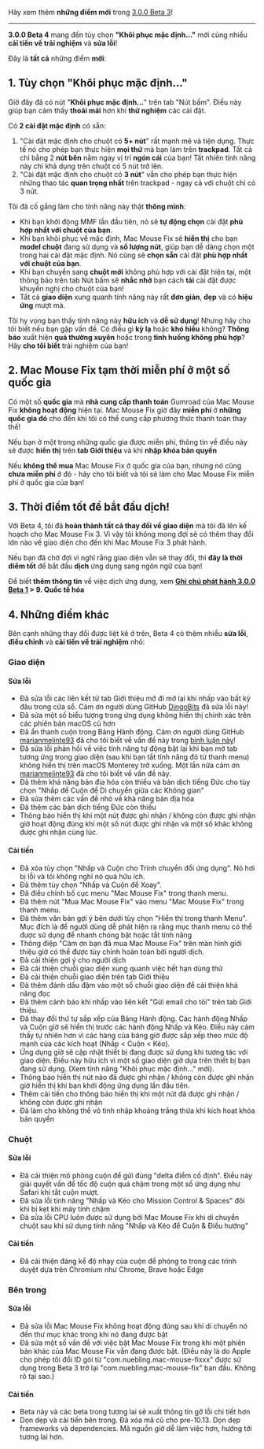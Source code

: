 Hãy xem thêm **những điểm mới** trong [3.0.0 Beta 3](https://github.com/noah-nuebling/mac-mouse-fix/releases/tag/3.0.0-Beta-3)!

---

**3.0.0 Beta 4** mang đến tùy chọn **"Khôi phục mặc định..."** mới cùng nhiều **cải tiến về trải nghiệm** và **sửa lỗi**!

Đây là **tất cả** những điểm **mới**:

## 1. Tùy chọn "Khôi phục mặc định..."

Giờ đây đã có nút "**Khôi phục mặc định...**" trên tab "Nút bấm".
Điều này giúp bạn cảm thấy **thoải mái** hơn khi **thử nghiệm** các cài đặt.

Có **2 cài đặt mặc định** có sẵn:

1. "Cài đặt mặc định cho chuột có **5+ nút**" rất mạnh mẽ và tiện dụng. Thực tế nó cho phép bạn thực hiện **mọi thứ** mà bạn làm trên **trackpad**. Tất cả chỉ bằng 2 **nút bên** nằm ngay vị trí **ngón cái** của bạn! Tất nhiên tính năng này chỉ khả dụng trên chuột có 5 nút trở lên.
2. "Cài đặt mặc định cho chuột có **3 nút**" vẫn cho phép bạn thực hiện những thao tác **quan trọng nhất** trên trackpad - ngay cả với chuột chỉ có 3 nút.

Tôi đã cố gắng làm cho tính năng này thật **thông minh**:

- Khi bạn khởi động MMF lần đầu tiên, nó sẽ **tự động chọn** cài đặt **phù hợp nhất với chuột của bạn**.
- Khi bạn khôi phục về mặc định, Mac Mouse Fix sẽ **hiển thị** cho bạn **model chuột** đang sử dụng và **số lượng nút**, giúp bạn dễ dàng chọn một trong hai cài đặt mặc định. Nó cũng sẽ **chọn sẵn** cài đặt **phù hợp nhất với chuột của bạn**.
- Khi bạn chuyển sang **chuột mới** không phù hợp với cài đặt hiện tại, một thông báo trên tab Nút bấm sẽ **nhắc nhở** bạn cách **tải** cài đặt được khuyến nghị cho chuột của bạn!
- Tất cả **giao diện** xung quanh tính năng này rất **đơn giản**, **đẹp** và có **hiệu ứng** mượt mà.

Tôi hy vọng bạn thấy tính năng này **hữu ích** và **dễ sử dụng**! Nhưng hãy cho tôi biết nếu bạn gặp vấn đề.
Có điều gì **kỳ lạ** hoặc **khó hiểu** không? **Thông báo** xuất hiện **quá thường xuyên** hoặc trong **tình huống không phù hợp**? Hãy **cho tôi biết** trải nghiệm của bạn!

## 2. Mac Mouse Fix tạm thời miễn phí ở một số quốc gia

Có một số **quốc gia** mà **nhà cung cấp thanh toán** Gumroad của Mac Mouse Fix **không hoạt động** hiện tại.
Mac Mouse Fix giờ đây **miễn phí** ở **những quốc gia đó** cho đến khi tôi có thể cung cấp phương thức thanh toán thay thế!

Nếu bạn ở một trong những quốc gia được miễn phí, thông tin về điều này sẽ được **hiển thị** trên **tab Giới thiệu** và khi **nhập khóa bản quyền**

Nếu **không thể mua** Mac Mouse Fix ở quốc gia của bạn, nhưng nó cũng **chưa miễn phí** ở đó - hãy cho tôi biết và tôi sẽ làm cho Mac Mouse Fix miễn phí ở quốc gia của bạn!

## 3. Thời điểm tốt để bắt đầu dịch!

Với Beta 4, tôi đã **hoàn thành tất cả thay đổi về giao diện** mà tôi đã lên kế hoạch cho Mac Mouse Fix 3. Vì vậy tôi không mong đợi sẽ có thêm thay đổi lớn nào về giao diện cho đến khi Mac Mouse Fix 3 phát hành.

Nếu bạn đã chờ đợi vì nghĩ rằng giao diện vẫn sẽ thay đổi, thì **đây là thời điểm tốt** để bắt đầu **dịch** ứng dụng sang ngôn ngữ của bạn!

Để biết **thêm thông tin** về việc dịch ứng dụng, xem **[Ghi chú phát hành 3.0.0 Beta 1](https://github.com/noah-nuebling/mac-mouse-fix/releases/tag/3.0.0-Beta-1.1) > 9. Quốc tế hóa**

## 4. Những điểm khác

Bên cạnh những thay đổi được liệt kê ở trên, Beta 4 có thêm nhiều **sửa lỗi**, **điều chỉnh** và **cải tiến về trải nghiệm** nhỏ:

### Giao diện

#### Sửa lỗi

- Đã sửa lỗi các liên kết từ tab Giới thiệu mở đi mở lại khi nhấp vào bất kỳ đâu trong cửa sổ. Cảm ơn người dùng GitHub [DingoBits](https://github.com/DingoBits) đã sửa lỗi này!
- Đã sửa một số biểu tượng trong ứng dụng không hiển thị chính xác trên các phiên bản macOS cũ hơn
- Đã ẩn thanh cuộn trong Bảng Hành động. Cảm ơn người dùng GitHub [marianmelinte93](https://github.com/marianmelinte93) đã cho tôi biết về vấn đề này trong [bình luận này](https://github.com/noah-nuebling/mac-mouse-fix/discussions/366#discussioncomment-3728994)!
- Đã sửa lỗi phản hồi về việc tính năng tự động bật lại khi bạn mở tab tương ứng trong giao diện (sau khi bạn tắt tính năng đó từ thanh menu) không hiển thị trên macOS Monterey trở xuống. Một lần nữa cảm ơn [marianmelinte93](https://github.com/marianmelinte93) đã cho tôi biết về vấn đề này.
- Đã thêm khả năng bản địa hóa còn thiếu và bản dịch tiếng Đức cho tùy chọn "Nhấp để Cuộn để Di chuyển giữa các Không gian"
- Đã sửa thêm các vấn đề nhỏ về khả năng bản địa hóa
- Đã thêm các bản dịch tiếng Đức còn thiếu
- Thông báo hiển thị khi một nút được ghi nhận / không còn được ghi nhận giờ hoạt động đúng khi một số nút được ghi nhận và một số khác không được ghi nhận cùng lúc.

#### Cải tiến

- Đã xóa tùy chọn "Nhấp và Cuộn cho Trình chuyển đổi ứng dụng". Nó hơi bị lỗi và tôi không nghĩ nó quá hữu ích.
- Đã thêm tùy chọn "Nhấp và Cuộn để Xoay".
- Đã điều chỉnh bố cục menu "Mac Mouse Fix" trong thanh menu.
- Đã thêm nút "Mua Mac Mouse Fix" vào menu "Mac Mouse Fix" trong thanh menu.
- Đã thêm văn bản gợi ý bên dưới tùy chọn "Hiển thị trong thanh Menu". Mục đích là để người dùng dễ phát hiện ra rằng mục thanh menu có thể được sử dụng để nhanh chóng bật hoặc tắt tính năng
- Thông điệp "Cảm ơn bạn đã mua Mac Mouse Fix" trên màn hình giới thiệu giờ có thể được tùy chỉnh hoàn toàn bởi người dịch.
- Đã cải thiện gợi ý cho người dịch
- Đã cải thiện chuỗi giao diện xung quanh việc hết hạn dùng thử
- Đã cải thiện chuỗi giao diện trên tab Giới thiệu
- Đã thêm đánh dấu đậm vào một số chuỗi giao diện để cải thiện khả năng đọc
- Đã thêm cảnh báo khi nhấp vào liên kết "Gửi email cho tôi" trên tab Giới thiệu.
- Đã thay đổi thứ tự sắp xếp của Bảng Hành động. Các hành động Nhấp và Cuộn giờ sẽ hiển thị trước các hành động Nhấp và Kéo. Điều này cảm thấy tự nhiên hơn vì các hàng của bảng giờ được sắp xếp theo mức độ mạnh của các kích hoạt (Nhấp < Cuộn < Kéo).
- Ứng dụng giờ sẽ cập nhật thiết bị đang được sử dụng khi tương tác với giao diện. Điều này hữu ích vì một số giao diện giờ dựa trên thiết bị bạn đang sử dụng. (Xem tính năng "Khôi phục mặc định..." mới).
- Thông báo hiển thị nút nào đã được ghi nhận / không còn được ghi nhận giờ hiển thị khi bạn khởi động ứng dụng lần đầu tiên.
- Thêm cải tiến cho thông báo hiển thị khi một nút đã được ghi nhận / không còn được ghi nhận
- Đã làm cho không thể vô tình nhập khoảng trắng thừa khi kích hoạt khóa bản quyền

### Chuột

#### Sửa lỗi

- Đã cải thiện mô phỏng cuộn để gửi đúng "delta điểm cố định". Điều này giải quyết vấn đề tốc độ cuộn quá chậm trong một số ứng dụng như Safari khi tắt cuộn mượt.
- Đã sửa lỗi tính năng "Nhấp và Kéo cho Mission Control & Spaces" đôi khi bị kẹt khi máy tính chậm
- Đã sửa lỗi CPU luôn được sử dụng bởi Mac Mouse Fix khi di chuyển chuột sau khi sử dụng tính năng "Nhấp và Kéo để Cuộn & Điều hướng"

#### Cải tiến

- Đã cải thiện đáng kể độ nhạy của cuộn để phóng to trong các trình duyệt dựa trên Chromium như Chrome, Brave hoặc Edge

### Bên trong

#### Sửa lỗi

- Đã sửa lỗi Mac Mouse Fix không hoạt động đúng sau khi di chuyển nó đến thư mục khác trong khi nó đang được bật
- Đã sửa một số vấn đề với việc bật Mac Mouse Fix trong khi một phiên bản khác của Mac Mouse Fix vẫn đang được bật. (Điều này là do Apple cho phép tôi đổi ID gói từ "com.nuebling.mac-mouse-fixxx" được sử dụng trong Beta 3 trở lại "com.nuebling.mac-mouse-fix" ban đầu. Không rõ tại sao.)

#### Cải tiến

- Beta này và các beta trong tương lai sẽ xuất thông tin gỡ lỗi chi tiết hơn
- Dọn dẹp và cải tiến bên trong. Đã xóa mã cũ cho pre-10.13. Dọn dẹp frameworks và dependencies. Mã nguồn giờ dễ làm việc hơn, hướng tới tương lai hơn.